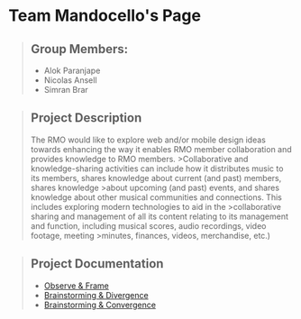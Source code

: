 # Team Mandocello's Page

> ## Group Members:
> - Alok Paranjape
> - Nicolas Ansell
> - Simran Brar

> ## Project Description
>The RMO would like to explore web and/or mobile design ideas towards enhancing the way it enables RMO member collaboration and provides knowledge to RMO members. >Collaborative and knowledge-sharing activities can include how it distributes music to its members, shares knowledge about current (and past) members, shares knowledge >about upcoming (and past) events, and shares knowledge about other musical communities and connections. This includes exploring modern technologies to aid in the >collaborative sharing and management of all its content relating to its management and function, including musical scores, audio recordings, video footage, meeting >minutes, finances, videos, merchandise, etc.)

> ## Project Documentation
> - [Observe & Frame](https://github.com/NicolasA47/Mandocellos/tree/main/Project%20Documentation/1-Observe%20%26%20Frame) 
> - [Brainstorming & Divergence](https://github.com/NicolasA47/Mandocellos/tree/main/Project%20Documentation/2-Brainstorming%20%26%20Divergence)
> - [Brainstorming & Convergence](https://github.com/NicolasA47/Mandocellos/tree/main/Project%20Documentation/3-Brainstorming%20%26%20Convergence)
